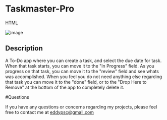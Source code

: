 # Taskmaster-Pro

HTML

![image](https://user-images.githubusercontent.com/66175938/166827031-fe5f9ffe-360f-4939-8d86-995890175081.png)

## Description
A To-Do app where you can create a task, and select the due date for task. When that task starts, you can move it to the "In Progress" field. As you progress on that task, you can move it to the "review" field and see whats was accomplished. When you feel you do not need anything else regarding that task you can move it to the "done" field, or to the "Drop Here to Remove" at the bottom of the app to completely delete it.

#Questions

If you have any questions or concerns regarding my projects, please feel free to contact me at
eddypsc@gmail.com
